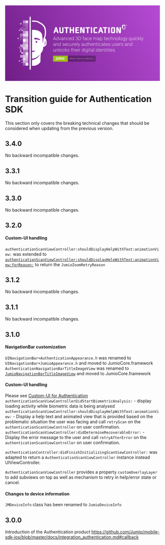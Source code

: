 ![Fastfill & Netverify](images/authentication.jpg)

# Transition guide for Authentication SDK

This section only covers the breaking technical changes that should be considered when updating from the previous version.

## 3.4.0
No backward incompatible changes.

## 3.3.1
No backward incompatible changes.

## 3.3.0
No backward incompatible changes.

## 3.2.0

#### Custom-UI handling
`authenticationScanViewController:shouldDisplayHelpWithText:animationView:` was extended to [`authenticationScanViewController:shouldDisplayHelpWithText:animationView:forReason:`](https://jumio.github.io/mobile-sdk-ios/NetverifyFace/Protocols/AuthenticationScanViewControllerDelegate.html#/c:objc(pl)AuthenticationScanViewControllerDelegate(im)authenticationScanViewController:shouldDisplayHelpWithText:animationView:forReason:) to return the `JumioZoomRetryReason`

## 3.1.2
No backward incompatible changes.

## 3.1.1
No backward incompatible changes.

## 3.1.0

#### NavigationBar customization
`UINavigationBar+AuthenticationAppearance.h` was renamed to `UINavigationBar+JumioAppearance.h` and moved to JumioCore.framework</br>
`AuthenticationNavigationBarTitleImageView` was renamed to [`JumioNavigationBarTitleImageView`](https://jumio.github.io/Mobile-SDK-IOS_pilot/NetverifyFace/Classes/JumioNavigationBarTitleImageView.html) and moved to JumioCore.framework

#### Custom-UI handling
Please see [Custom-UI for Authentication](https://github.com/Jumio/mobile-sdk-ios/blob/master/docs/integration_authentication.md#custom-ui) 
`authenticationScanViewControllerDidStartBiometricAnalysis:` - display loading activity while biometric data is being analysed
`authenticationScanViewController:shouldDisplayHelpWithText:animationView:` - Display a help text and animated view that is provided based on the problematic situation the user was facing and call `retryScan` on the `authenticationScanViewController` on user confirmation.
`authenticationScanViewController:didDetermineRecoverableError:` - Display the error message to the user and call `retryAfterError` on the `authenticationScanViewController` on user confirmation.

`authenticationController:didFinishInitializingScanViewController:` was adapted to return a `AuthenticationScanViewController` instance instead UIViewController.

`AuthenticationScanViewController` provides a property `customOverlayLayer` to add subviews on top as well as mechanism to retry in help/error state or cancel.

#### Changes to device information
`JMDeviceInfo` class has been renamed to `JumioDeviceInfo`

## 3.0.0
Introduction of the Authentication product
https://github.com/Jumio/mobile-sdk-ios/blob/master/docs/integration_authentication.md#callback
